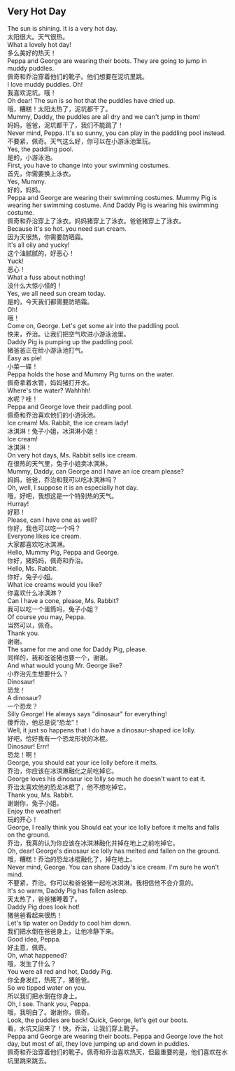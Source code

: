 ## Very Hot Day

The sun is shining. It is a very hot day.\
太阳很大。天气很热。\
What a lovely hot day!\
多么美好的热天！\
Peppa and George are wearing their boots. They are going to jump in muddy puddles.\
佩奇和乔治穿着他们的靴子。他们想要在泥坑里跳。\
I love muddy puddles. Oh!\
我喜欢泥坑。哦！\
Oh dear! The sun is so hot that the puddles have dried up.\
哦，糟糕！太阳太热了，泥坑都干了。\
Mummy, Daddy, the puddles are all dry and we can't jump in them!\
妈妈，爸爸，泥坑都干了，我们不能跳了！\
Never mind, Peppa. It's so sunny, you can play in the paddling pool instead.\
不要紧，佩奇。天气这么好，你可以在小游泳池里玩。\
Yes, the paddling pool.\
是的，小游泳池。\
First, you have to change into your swimming costumes.\
首先，你需要换上泳衣。\
Yes, Mummy.\
好的，妈妈。\
Peppa and George are wearing their swimming costumes. Mummy Pig is wearing her swimming costume. And Daddy Pig is wearing his swimming costume.\
佩奇和乔治穿上了泳衣。妈妈猪穿上了泳衣。爸爸猪穿上了泳衣。\
Because it's so hot. you need sun cream.\
因为天很热，你需要防晒霜。\
It's all oily and yucky!\
这个油腻腻的，好恶心！\
Yuck!\
恶心！\
What a fuss about nothing!\
没什么大惊小怪的！\
Yes, we all need sun cream today.\
是的，今天我们都需要防晒霜。\
Oh!\
哦！\
Come on, George. Let's get some air into the paddling pool.\
快来，乔治。让我们把空气吹进小游泳池里。\
Daddy Pig is pumping up the paddling pool.\
猪爸爸正在给小游泳池打气。\
Easy as pie!\
小菜一碟！\
Peppa holds the hose and Mummy Pig turns on the water.\
佩奇拿着水管，妈妈猪打开水。\
Where's the water? Wahhhh!\
水呢？哇！\
Peppa and George love their paddling pool.\
佩奇和乔治喜欢他们的小游泳池。\
Ice cream! Ms. Rabbit, the ice cream lady!\
冰淇淋！兔子小姐，冰淇淋小姐！\
Ice cream!\
冰淇淋！\
On very hot days, Ms. Rabbit sells ice cream.\
在很热的天气里，兔子小姐卖冰淇淋。\
Mummy, Daddy, can George and I have an ice cream please?\
妈妈，爸爸，乔治和我可以吃冰淇淋吗？\
Oh, well, I suppose it is an especially hot day.\
哦，好吧，我想这是一个特别热的天气。\
Hurray!\
好耶！\
Please, can I have one as well?\
你好，我也可以吃一个吗？\
Everyone likes ice cream.\
大家都喜欢吃冰淇淋。\
Hello, Mummy Pig, Peppa and George.\
你好，猪妈妈，佩奇和乔治。\
Hello, Ms. Rabbit.\
你好，兔子小姐。\
What ice creams would you like?\
你喜欢什么冰淇淋？\
Can I have a cone, please, Ms. Rabbit?\
我可以吃一个蛋筒吗，兔子小姐？\
Of course you may, Peppa.\
当然可以，佩奇。\
Thank you.\
谢谢。\
The same for me and one for Daddy Pig, please.\
同样的，我和爸爸猪也要一个，谢谢。\
And what would young Mr. George like?\
小乔治先生想要什么？\
Dinosaur!\
恐龙！\
A dinosaur?\
一个恐龙？\
Silly George! He always says "dinosaur" for everything!\
傻乔治，他总是说“恐龙”！\
Well, it just so happens that I do have a dinosaur-shaped ice lolly.\
好吧，恰好我有一个恐龙形状的冰棍。\
Dinosaur! Errr!\
恐龙！啊！\
George, you should eat your ice lolly before it melts.\
乔治，你应该在冰淇淋融化之前吃掉它。\
George loves his dinosaur ice lolly so much he doesn't want to eat it.\
乔治太喜欢他的恐龙冰棍了，他不想吃掉它。\
Thank you, Ms. Rabbit.\
谢谢你，兔子小姐。\
Enjoy the weather!\
玩的开心！\
George, I really think you Should eat your ice lolly before it melts and falls on the ground.\
乔治，我真的认为你应该在冰淇淋融化并掉在地上之前吃掉它。\
Oh, dear! George's dinosaur ice lolly has melted and fallen on the ground.\
哦，糟糕！乔治的恐龙冰棍融化了，掉在地上。\
Never mind, George. You can share Daddy's ice cream. I'm sure he won't mind.\
不要紧，乔治。你可以和爸爸猪一起吃冰淇淋。我相信他不会介意的。\
It's so warm, Daddy Pig has fallen asleep.\
天太热了，爸爸猪睡着了。\
Daddy Pig does look hot!\
猪爸爸看起来很热！\
Let's tip water on Daddy to cool him down.\
我们把水倒在爸爸身上，让他冷静下来。\
Good idea, Peppa.\
好主意，佩奇。\
Oh, what happened?\
哦，发生了什么？\
You were all red and hot, Daddy Pig.\
你全身发红，热死了，猪爸爸。\
So we tipped water on you.\
所以我们把水倒在你身上。\
Oh, I see. Thank you, Peppa.\
哦，我明白了。谢谢你，佩奇。\
Look, the puddles are back! Quick, George, let's get our boots.\
看，水坑又回来了！快，乔治，让我们穿上靴子。\
Peppa and George are wearing their boots. Peppa and George love the hot day, but most of all, they love jumping up and down in puddles.\
佩奇和乔治穿着他们的靴子。佩奇和乔治喜欢热天，但最重要的是，他们喜欢在水坑里跳来跳去。
